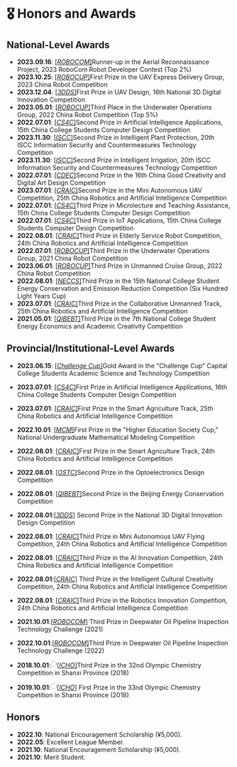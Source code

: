 # 🎖 Honors and Awards
## National-Level Awards
- **2023.09.16**: [[*ROBOCOM*]](https://robocom.com.cn/)Runner-up in the Aerial Reconnaissance Project, 2023 RoboCom Robot Developer Contest (Top 2%)  
- **2023.10.25**: [[*ROBOCUP*]](http://crc.drct-caa.org.cn/)First Prize in the UAV Express Delivery Group, 2023 China Robot Competition  
- **2023.12.04**: [[*3DDS*]](https://3dds.3ddl.net/)First Prize in UAV Design, 16th National 3D Digital Innovation Competition  
- **2023.05.01**: [[*ROBOCUP*]](http://crc.drct-caa.org.cn/)Third Place in the Underwater Operations Group, 2022 China Robot Competition (Top 5%)  
- **2022.07.01**: [[*CS4C*]](https://jsjds.blcu.edu.cn/index.htm)Second Prize in Artificial Intelligence Applications, 15th China College Students Computer Design Competition  
- **2023.11.30**: [[*ISCC*]](https://www.isclab.org.cn/)Second Prize in Intelligent Plant Protection, 20th ISCC Information Security and Countermeasures Technology Competition  
- **2023.11.30**: [[*ISCC*]](https://www.isclab.org.cn/)Second Prize in Intelligent Irrigation, 20th ISCC Information Security and Countermeasures Technology Competition  
- **2022.07.01**: [[*CDEC*]](https://www.cdec.org.cn/)Second Prize in the 16th China Good Creativity and Digital Art Design Competition  
- **2023.07.01**: [[*CRAIC*]](https://www.caairobot.com/)Second Prize in the Mini Autonomous UAV Competition, 25th China Robotics and Artificial Intelligence Competition  
- **2022.07.01**: [[*CS4C*]](https://jsjds.blcu.edu.cn/index.htm)Third Prize in Microlecture and Teaching Assistance, 15th China College Students Computer Design Competition  
- **2022.07.01**: [[*CS4C*]](https://jsjds.blcu.edu.cn/index.htm)Third Prize in IoT Applications, 15th China College Students Computer Design Competition  
- **2022.08.01**: [[*CRAIC*]](https://www.caairobot.com/)Third Prize in Elderly Service Robot Competition, 24th China Robotics and Artificial Intelligence Competition  
- **2022.07.01**: [[*ROBOCUP*]](http://crc.drct-caa.org.cn/)Third Prize in the Underwater Operations Group, 2021 China Robot Competition  
- **2023.06.01**: [[*ROBOCUP*]](http://crc.drct-caa.org.cn/)Third Prize in Unmanned Cruise Group, 2022 China Robot Competition  
- **2022.08.01**: [[*NECCS*]](http://www.jienengjianpai.org/)Third Prize in the 15th National College Student Energy Conservation and Emission Reduction Competition (Six Hundred Light Years Cup)  
- **2023.07.01**: [[*CRAIC*]](https://www.caairobot.com/)Third Prize in the Collaborative Unmanned Track, 25th China Robotics and Artificial Intelligence Competition  
- **2021.05.01**: [[*QIBEBT*]](http://energy.qibebt.ac.cn/eneco/contribution/index.html#/index)Third Prize in the 7th National College Student Energy Economics and Academic Creativity Competition  
## Provincial/Institutional-Level Awards
- **2023.06.15**: [[*Challenge Cup*]](https://www.tiaozhanbei.net/)Gold Award in the "Challenge Cup" Capital College Students Academic Science and Technology Competition  
- **2023.07.01**: [[*CS4C*]](https://jsjds.blcu.edu.cn/index.htm)First Prize in Artificial Intelligence Applications, 16th China College Students Computer Design Competition  
- **2023.07.01**: [[*CRAIC*]](https://www.caairobot.com/)First Prize in the Smart Agriculture Track, 25th China Robotics and Artificial Intelligence Competition  
- **2022.10.01**: [[*MCM*]](https://www.mcm.edu.cn/)First Prize in the "Higher Education Society Cup," National Undergraduate Mathematical Modeling Competition  
- **2022.08.01**: [[*CRAIC*]](https://www.caairobot.com/)First Prize in the Smart Agriculture Track, 24th China Robotics and Artificial Intelligence Competition  
- **2022.08.01**: [[*OSTC*]](http://opt.zju.edu.cn/gdjs/main.htm)Second Prize in the Optoelectronics Design Competition  
- **2022.08.01**: [[*QIBEBT*]](http://energy.qibebt.ac.cn/eneco/contribution/index.html#/index)Second Prize in the Beijing Energy Conservation Competition  
- **2022.08.01**:[[*3DDS*]](https://3dds.3ddl.net/) Second Prize in the National 3D Digital Innovation Design Competition  
- **2022.08.01**: [[*CRAIC*]](https://www.caairobot.com/)Third Prize in Mini Autonomous UAV Flying Competition, 24th China Robotics and Artificial Intelligence Competition  
- **2022.08.01**: [[*CRAIC*]](https://www.caairobot.com/)Third Prize in the AI Innovation Competition, 24th China Robotics and Artificial Intelligence Competition  
- **2022.08.01**:[[*CRAIC*]](https://www.caairobot.com/) Third Prize in the Intelligent Cultural Creativity Competition, 24th China Robotics and Artificial Intelligence Competition  
- **2022.08.01**: [[*CRAIC*]](https://www.caairobot.com/)Third Prize in the Robotics Innovation Competition, 24th China Robotics and Artificial Intelligence Competition  
- **2021.10.01**:[[*ROBOCOM*]](https://robocom.com.cn/) Third Prize in Deepwater Oil Pipeline Inspection Technology Challenge (2021)  
- **2022.10.01**:[[*ROBOCOM*]](https://robocom.com.cn/)Third Prize in Deepwater Oil Pipeline Inspection Technology Challenge (2022)  

- **2018.10.01**:<img src='../../images/honers/ben.jpeg'  style='width: 1em;'>[[*ICHO*]](https://img.chemsoc.org.cn/web/2019/03/06-%E5%B1%B1%E8%A5%BF%E7%9C%81%20%E7%AC%AC32%E5%B1%8A%E4%B8%AD%E5%9B%BD%E5%8C%96%E5%AD%A6%E5%A5%A5%E6%9E%97%E5%8C%B9%E5%85%8B%EF%BC%88%E5%88%9D%E8%B5%9B%EF%BC%89%E8%8E%B7%E5%A5%96%E5%AD%A6%E7%94%9F%E5%90%8D%E5%8D%95.pdf)Third Prize in the 32nd Olympic Chemistry Competition in Shanxi Province (2018)  
- **2019.10.01**:<img src='../../images/honers/ben.jpeg'  style='width: 1em;'>[[*ICHO*]](https://img.chemsoc.org.cn/web/2019/03/06-%E5%B1%B1%E8%A5%BF%E7%9C%81%20%E7%AC%AC32%E5%B1%8A%E4%B8%AD%E5%9B%BD%E5%8C%96%E5%AD%A6%E5%A5%A5%E6%9E%97%E5%8C%B9%E5%85%8B%EF%BC%88%E5%88%9D%E8%B5%9B%EF%BC%89%E8%8E%B7%E5%A5%96%E5%AD%A6%E7%94%9F%E5%90%8D%E5%8D%95.pdf) First Prize in the 33nd Olympic Chemistry Competition in Shanxi Province (2018)  
## Honors
- **2022.10**: National Encouragement Scholarship (¥5,000).
- **2022.05**: Excellent League Member.
- **2021.10**: National Encouragement Scholarship (¥5,000). 
- **2021.10**: Merit Student.
